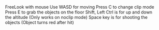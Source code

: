 FreeLook with mouse
Use WASD for moving
Press C to change clip mode
Press E to grab the objects on the floor
Shift, Left Ctrl is for up and down the altitude (Only works on noclip mode)
Space key is for shooting the objects (Object turns red after hit)
